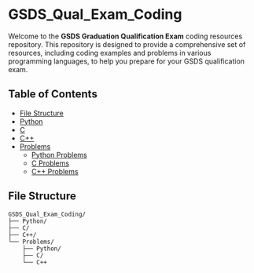 # GSDS_Qual_Exam_Coding

Welcome to the **GSDS Graduation Qualification Exam** coding resources repository. This repository is designed to provide a comprehensive set of resources, including coding examples and problems in various programming languages, to help you prepare for your GSDS qualification exam.

## Table of Contents

- [File Structure](#file-structure)
- [Python](#python)
- [C](#c)
- [C++](#c-1)
- [Problems](#problems)
  - [Python Problems](#python-problems)
  - [C Problems](#c-problems)
  - [C++ Problems](#c-problems-1)

## File Structure
```plaintext
GSDS_Qual_Exam_Coding/
├── Python/
├── C/
├── C++/
└── Problems/
    ├── Python/
    ├── C/
    └── C++

